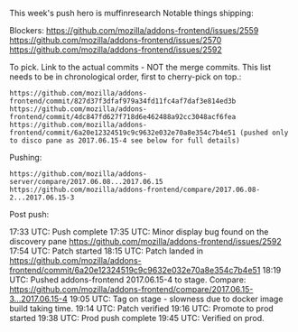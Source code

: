 This week's push hero is muffinresearch
Notable things shipping:


Blockers:
    https://github.com/mozilla/addons-frontend/issues/2559
    https://github.com/mozilla/addons-frontend/issues/2570
    https://github.com/mozilla/addons-frontend/issues/2592


To pick.  Link to the actual commits - NOT the merge commits.  This list needs
to be in chronological order, first to cherry-pick on top.:

    https://github.com/mozilla/addons-frontend/commit/827d37f3dfaf979a34fd11fc4af7daf3e814ed3b
    https://github.com/mozilla/addons-frontend/commit/4dc847fd627f718d6e462488a92cc3048acf6fea
    https://github.com/mozilla/addons-frontend/commit/6a20e12324519c9c9632e032e70a8e354c7b4e51 (pushed only to disco pane as 2017.06.15-4 see below for full details)


Pushing:

    https://github.com/mozilla/addons-server/compare/2017.06.08...2017.06.15
    https://github.com/mozilla/addons-frontend/compare/2017.06.08-2...2017.06.15-3

Post push:

17:33 UTC: Push complete
17:35 UTC: Minor display bug found on the discovery pane  https://github.com/mozilla/addons-frontend/issues/2592
17:54 UTC: Patch started
18:15 UTC: Patch landed in https://github.com/mozilla/addons-frontend/commit/6a20e12324519c9c9632e032e70a8e354c7b4e51
18:19 UTC: Pushed addons-frontend 2017.06.15-4 to stage. Compare: https://github.com/mozilla/addons-frontend/compare/2017.06.15-3...2017.06.15-4
19:05 UTC: Tag on stage - slowness due to docker image build taking time.
19:14 UTC: Patch verified
19:16 UTC: Promote to prod started
19:38 UTC: Prod push complete
19:45 UTC: Verified on prod.





